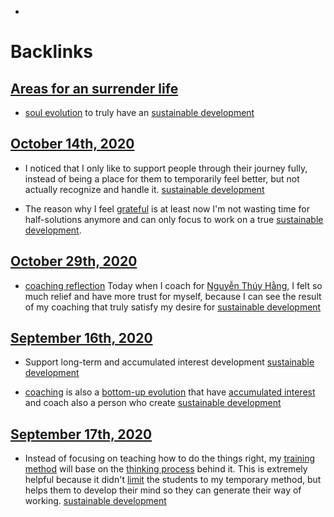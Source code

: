 - 

# Backlinks
## [Areas for an surrender life](<Areas for an surrender life.md>)
- [soul evolution](<soul evolution.md>) to truly have an [sustainable development](<sustainable development.md>)

## [October 14th, 2020](<October 14th, 2020.md>)
- I noticed that I only like to support people through their journey fully, instead of being a place for them to temporarily feel better, but not actually recognize and handle it. [sustainable development](<sustainable development.md>)

- The reason why I feel [grateful](<grateful.md>) is at least now I'm not wasting time for half-solutions anymore and can only focus to work on a true [sustainable development](<sustainable development.md>).

## [October 29th, 2020](<October 29th, 2020.md>)
- [coaching reflection](<coaching reflection.md>) Today when I coach for [Nguyễn Thúy Hằng](<Nguyễn Thúy Hằng.md>), I felt so much relief and have more trust for myself, because I can see the result of my coaching that truly satisfy my desire for [sustainable development](<sustainable development.md>)

## [September 16th, 2020](<September 16th, 2020.md>)
- Support long-term and accumulated interest development [sustainable development](<sustainable development.md>)

- [coaching](<coaching.md>) is also a [bottom-up evolution](<bottom-up evolution.md>) that have [accumulated interest](<accumulated interest.md>) and coach also a person who create [sustainable development](<sustainable development.md>)

## [September 17th, 2020](<September 17th, 2020.md>)
- Instead of focusing on teaching how to do the things right, my [training method](<training method.md>) will base on the [thinking process](<thinking process.md>) behind it. This is extremely helpful because it didn't [limit](<limit.md>) the students to my temporary method, but helps them to develop their mind so they can generate their way of working. [sustainable development](<sustainable development.md>)

